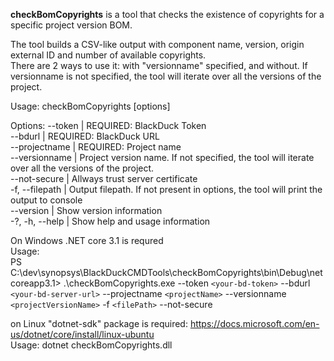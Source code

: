 **checkBomCopyrights** is a tool that checks the existence of copyrights for a specific project version BOM.  


The tool builds a CSV-like output with component name, version, origin external ID and number of available copyrights.  
There are 2 ways to use it: with "versionname" specified, and without. If versionname is not specified, the tool will iterate over all the versions of the project.   


Usage: checkBomCopyrights [options]

Options:
--token | REQUIRED: BlackDuck Token  
--bdurl | REQUIRED: BlackDuck URL  
--projectname | REQUIRED: Project name  
--versionname | Project version name. If not specified, the tool will iterate over all the versions of the project.  
--not-secure | Allways trust server certificate  
-f, --filepath | Output filepath. If not present in options, the tool will print the output to console  
--version | Show version information  
-?, -h, --help | Show help and usage information

On Windows .NET core 3.1 is requred  
Usage:  
PS C:\dev\synopsys\BlackDuckCMDTools\checkBomCopyrights\bin\Debug\netcoreapp3.1> .\checkBomCopyrights.exe --token `<your-bd-token>` --bdurl `<your-bd-server-url>`  --projectname `<projectName>` --versionname `<projectVersionName>` -f `<filePath>` --not-secure  

on Linux "dotnet-sdk" package is required: https://docs.microsoft.com/en-us/dotnet/core/install/linux-ubuntu  
Usage: dotnet checkBomCopyrights.dll

